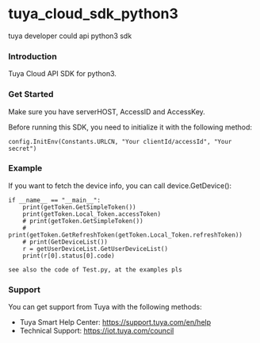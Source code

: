 # tuya_cloud_sdk_python3
tuya developer could api python3 sdk

### Introduction

Tuya Cloud API SDK for python3.

### Get Started

Make sure you have serverHOST, AccessID and AccessKey.

Before running this SDK, you need to initialize it with the following method:

```
config.InitEnv(Constants.URLCN, "Your clientId/accessId", "Your secret")
```

### Example

If you want to fetch the device info, you can call device.GetDevice():

```
if __name__ == "__main__":
    print(getToken.GetSimpleToken())
    print(getToken.Local_Token.accessToken)
    # print(getToken.GetSimpleToken())
    # print(getToken.GetRefreshToken(getToken.Local_Token.refreshToken))
    # print(GetDeviceList())
    r = getUserDeviceList.GetUserDeviceList()
    print(r[0].status[0].code)
```

```
see also the code of Test.py, at the examples pls
```



### Support

You can get support from Tuya with the following methods:

- Tuya Smart Help Center: https://support.tuya.com/en/help
- Technical Support: https://iot.tuya.com/council

